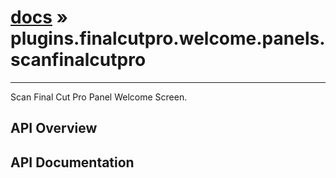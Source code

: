 # [docs](index.md) » plugins.finalcutpro.welcome.panels.scanfinalcutpro
---

Scan Final Cut Pro Panel Welcome Screen.

## API Overview

## API Documentation

